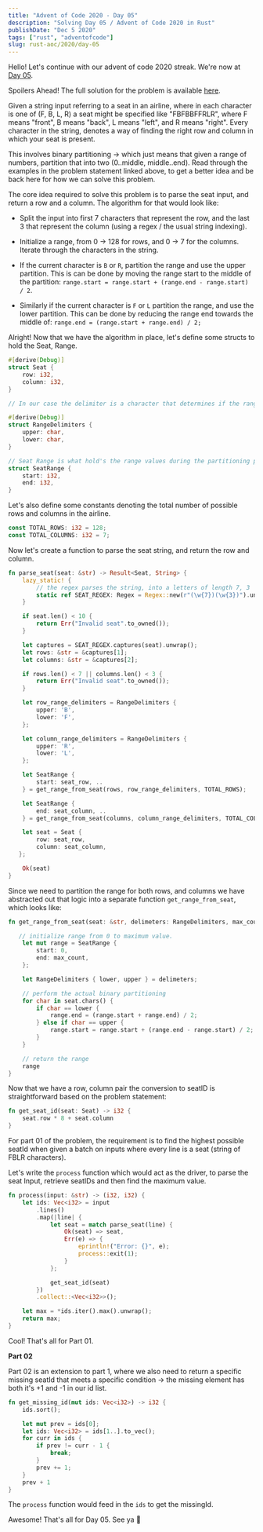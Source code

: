 ```yaml
---
title: "Advent of Code 2020 - Day 05"
description: "Solving Day 05 / Advent of Code 2020 in Rust"
publishDate: "Dec 5 2020"
tags: ["rust", "adventofcode"]
slug: rust-aoc/2020/day-05
---
```


Hello! Let's continue with our advent of code 2020 streak. We're now at [Day 05](https://adventofcode.com/2020/day/5).

Spoilers Ahead! The full solution for the problem is available [here](https://github.com/Shriram-Balaji/rust-advent-of-code-2020/blob/main/day-05/src/main.rs).

Given a string input referring to a seat in an airline, where in each character is one of (F, B, L, R) a seat might be specified like "FBFBBFFRLR", where F means "front", B means "back", L means "left", and R means "right". Every character in the string, denotes a way of finding the right row and column in which your seat is present.

This involves binary partitioning -> which just means that given a range of numbers, partition that into two (0..middle, middle..end). Read through the examples in the problem statement linked above, to get a better idea and be back here for how we can solve this problem.

The core idea required to solve this problem is to parse the seat input, and return a row and a column. The algorithm for that would look like:

- Split the input into first 7 characters that represent the row, and the last 3 that represent the column (using a regex / the usual string indexing).

- Initialize a range, from 0 -> 128 for rows, and 0 -> 7 for the columns. Iterate through the characters in the string.

- If the current character is `B` or `R`, partition the range and use the upper partition. This is can be done by moving the range start to the middle of the partition: `range.start = range.start + (range.end - range.start) / 2`.

- Similarly if the current character is `F` or `L` partition the range, and use the lower partition. This can be done by reducing the range end towards the middle of: `range.end = (range.start + range.end) / 2;`

Alright! Now that we have the algorithm in place, let's define some structs to hold the Seat, Range.

```rust
#[derive(Debug)]
struct Seat {
    row: i32,
    column: i32,
}

// In our case the delimiter is a character that determines if the range should be partitioned, and whether to use the upper or the lower partition.

#[derive(Debug)]
struct RangeDelimiters {
    upper: char,
    lower: char,
}

// Seat Range is what hold's the range values during the partitioning process.
struct SeatRange {
    start: i32,
    end: i32,
}

```

Let's also define some constants denoting the total number of possible rows and columns in the airline.

```rust
const TOTAL_ROWS: i32 = 128;
const TOTAL_COLUMNS: i32 = 7;

```

Now let's create a function to parse the seat string, and return the row and column.

```rust
fn parse_seat(seat: &str) -> Result<Seat, String> {
    lazy_static! {
        // the regex parses the string, into a letters of length 7, 3
        static ref SEAT_REGEX: Regex = Regex::new(r"(\w{7})(\w{3})").unwrap();
    }

    if seat.len() < 10 {
        return Err("Invalid seat".to_owned());
    }

    let captures = SEAT_REGEX.captures(seat).unwrap();
    let rows: &str = &captures[1];
    let columns: &str = &captures[2];

    if rows.len() < 7 || columns.len() < 3 {
        return Err("Invalid seat".to_owned());
    }

    let row_range_delimiters = RangeDelimiters {
        upper: 'B',
        lower: 'F',
    };

    let column_range_delimiters = RangeDelimiters {
        upper: 'R',
        lower: 'L',
    };

    let SeatRange {
        start: seat_row, ..
    } = get_range_from_seat(rows, row_range_delimiters, TOTAL_ROWS);

    let SeatRange {
        end: seat_column, ..
    } = get_range_from_seat(columns, column_range_delimiters, TOTAL_COLUMNS);

    let seat = Seat {
        row: seat_row,
        column: seat_column,
   };

    Ok(seat)
}

```

Since we need to partition the range for both rows, and columns we have abstracted out that logic into a separate function `get_range_from_seat`, which looks like:

```rust
fn get_range_from_seat(seat: &str, delimeters: RangeDelimiters, max_count: i32) -> SeatRange {

   // initialize range from 0 to maximum value.
    let mut range = SeatRange {
        start: 0,
        end: max_count,
    };

    let RangeDelimiters { lower, upper } = delimeters;

    // perform the actual binary partitioning
    for char in seat.chars() {
        if char == lower {
            range.end = (range.start + range.end) / 2;
        } else if char == upper {
            range.start = range.start + (range.end - range.start) / 2;
        }
    }

    // return the range
    range
}

```

Now that we have a row, column pair the conversion to seatID is straightforward based on the problem statement:

```rust
fn get_seat_id(seat: Seat) -> i32 {
    seat.row * 8 + seat.column
}
```

For part 01 of the problem, the requirement is to find the highest possible seatId when given a batch on inputs where every line is a seat (string of FBLR characters).

Let's write the `process` function which would act as the driver, to parse the seat Input, retrieve seatIDs and then find the maximum value.

```rust
fn process(input: &str) -> (i32, i32) {
    let ids: Vec<i32> = input
        .lines()
        .map(|line| {
            let seat = match parse_seat(line) {
                Ok(seat) => seat,
                Err(e) => {
                    eprintln!("Error: {}", e);
                    process::exit(1);
                }
            };

            get_seat_id(seat)
        })
        .collect::<Vec<i32>>();

    let max = *ids.iter().max().unwrap();
    return max;
}
```

Cool! That's all for Part 01.

**Part 02**

Part 02 is an extension to part 1, where we also need to return a specific missing seatId that meets a specific condition -> the missing element has both it's +1 and -1 in our id list.

```rust
fn get_missing_id(mut ids: Vec<i32>) -> i32 {
    ids.sort();

    let mut prev = ids[0];
    let ids: Vec<i32> = ids[1..].to_vec();
    for curr in ids {
        if prev != curr - 1 {
            break;
        }
        prev += 1;
    }
    prev + 1
}
```

The `process` function would feed in the `ids` to get the missingId.

Awesome! That's all for Day 05. See ya 👋
